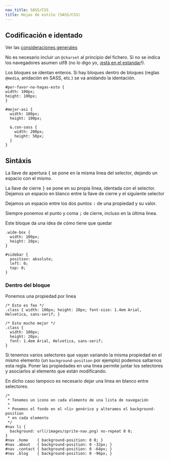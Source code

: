 ```yaml
---
nav_title: SASS/CSS
title: Hojas de estilo (SASS/CSS)
---
```


## Codificación e identado

Ver las [consideraciones generales](/guides/general.html)

No es necesario incluir un `@charset` al principio del fichero. Si no se indica los navegadores asumen utf8 (no lo digo
yo, ¡[está en el estandar][w3c]!).

Los bloques se identan enteros. Si hay bloques dentro de bloques (reglas `@media`, anidación en SASS, etc.) se va
anidando la identación.

    #por-favor-no-hagas-esto {
    width: 100px;
    height: 100px;
    }

    #mejor-asi {
      width: 100px;
      height: 100px;

      &.con-sass {
        width: 200px;
        height: 50px;
      }
    }


## Sintáxis

La llave de apertura <kbd>{</kbd> se pone en la misma linea del selector, dejando un espacio con el mismo.

La llave de cierre <kbd>}</kbd> se pone en su propia linea, identada con el selector. Dejamos un espacio en blanco entre la llave
de cierre y el siguiente selector

Dejamos un espacio entre los dos puntos <kbd>:</kbd> de una propiedad y su valor.

Siempre ponemos el punto y coma <kbd>;</kbd> de cierre, incluso en la última linea.

Este bloque da una idea de cómo tiene que quedar

    .wide-box {
      width: 100px;
      height: 20px;
    }

    #sidebar {
      position: absolute;
      left: 0;
      top: 0;
    }

### Dentro del bloque

Ponemos una propiedad por linea

    /* Esto es feo */
    .class { width: 100px; height: 20px; font-size: 1.4em Arial, Helvetica, sans-serif; }

    /* Esto mucho mejor */
    .class {
      width: 100px;
      height: 20px;
      font: 1.4em Arial, Helvetica, sans-serif;
    }

Si tenemos varios selectores que vayan variando la misma propiedad en el mismo elemento (un `background-position` por ejemplo) podemos saltarnos esta regla. Poner las propiedades en una linea permite juntar los selectores y asociarlos al
elemento que están modificando.

En dicho caso tampoco es necesario dejar una linea en blanco entre selectores.

    /*
     * Tenemos un icono en cada elemento de una lista de navegación
     *
     * Ponemos el fondo en el <li> genérico y alteramos el background-position
     * en cada elemento
     */
    #nav li {
      background: url(/images/sprite-nav.png) no-repeat 0 0;
    }
    #nav .home    { background-position: 0 0; }
    #nav .about   { background-position: 0 -32px; }
    #nav .contact { background-position: 0 -64px; }
    #nav .blog    { background-position: 0 -96px; }

<!--
Dentro del bloque las propiedades deben seguir este orden

    #orden {
      ...
    }
-->
[w3c]: http://www.w3.org/TR/CSS21/syndata.html#charset
